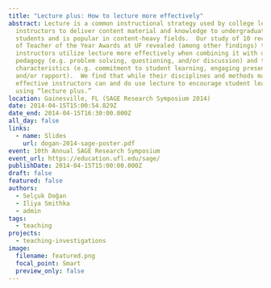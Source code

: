 ```yaml
---
title: "Lecture plus: How to lecture more effectively"
abstract: Lecture is a common instructional strategy used by college level
  instructors to deliver content material and knowledge to undergraduate
  students and is popular in content-heavy fields.  Our study of 10 recipients
  of Teacher of the Year Awards at UF revealed (among other findings) that
  instructors utilize lecture more effectively when combining it with other
  pedagogy (e.g. problem solving, questioning, and/or discussion) and their own
  characteristics (e.g. commitment to student learning, engaging presentations,
  and/or rapport).  We find that while their disciplines and methods may vary,
  effective instructors can and do use lecture to encourage student learning by
  using “lecture plus.”
location: Gainesville, FL (SAGE Research Symposium 2014)
date: 2014-04-15T15:00:54.829Z
date_end: 2014-04-15T16:30:00.000Z
all_day: false
links:
  - name: Slides
    url: dogan-2014-sage-poster.pdf
event: 10th Annual SAGE Research Symposium
event_url: https://education.ufl.edu/sage/
publishDate: 2014-04-15T15:00:00.000Z
draft: false
featured: false
authors:
  - Selçuk Doğan
  - Iliya Smithka
  - admin
tags:
  - teaching
projects:
  - teaching-investigations
image:
  filename: featured.png
  focal_point: Smart
  preview_only: false
---
```

